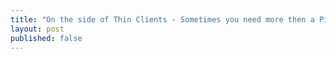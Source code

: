 ```yaml
---
title: "On the side of Thin Clients - Sometimes you need more then a Pi"
layout: post
published: false
---
```


